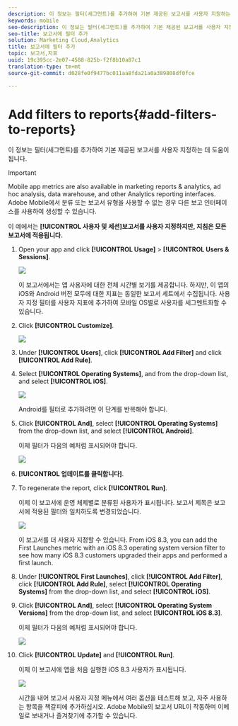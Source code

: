 ```yaml
---
description: 이 정보는 필터(세그먼트)를 추가하여 기본 제공된 보고서를 사용자 지정하는 데 도움이 됩니다.
keywords: mobile
seo-description: 이 정보는 필터(세그먼트)를 추가하여 기본 제공된 보고서를 사용자 지정하는 데 도움이 됩니다.
seo-title: 보고서에 필터 추가
solution: Marketing Cloud,Analytics
title: 보고서에 필터 추가
topic: 보고서,지표
uuid: 19c395cc-2e07-4588-825b-f2f8b10a87c1
translation-type: tm+mt
source-git-commit: d028fe0f9477bc011aa8fda21a0a389808df0fce

---
```



# Add filters to reports{#add-filters-to-reports}

이 정보는 필터(세그먼트)를 추가하여 기본 제공된 보고서를 사용자 지정하는 데 도움이 됩니다.

>[!IMPORTANT]
>
>Mobile app metrics are also available in marketing reports &amp; analytics, ad hoc analysis, data warehouse, and other Analytics reporting interfaces. Adobe Mobile에서 분류 또는 보고서 유형을 사용할 수 없는 경우 다른 보고 인터페이스를 사용하여 생성할 수 있습니다.

이 예에서는 **[!UICONTROL 사용자 및 세션]보고서를 사용자 지정하지만, 지침은 모든 보고서에 적용됩니다.**

1. Open your app and click **[!UICONTROL Usage]** &gt; **[!UICONTROL Users &amp; Sessions]**.

   ![](assets/customize1.png)

   이 보고서에서는 앱 사용자에 대한 전체 시간별 보기를 제공합니다. 하지만, 이 앱의 iOS와 Android 버전 모두에 대한 지표는 동일한 보고서 세트에서 수집됩니다. 사용자 지정 필터를 사용자 지표에 추가하여 모바일 OS별로 사용자를 세그멘트화할 수 있습니다.

1. Click **[!UICONTROL Customize]**.

   ![](assets/customize2.png)

1. Under **[!UICONTROL Users]**, click **[!UICONTROL Add Filter]** and click **[!UICONTROL Add Rule]**.

1. Select **[!UICONTROL Operating Systems]**, and from the drop-down list, and select **[!UICONTROL iOS]**.

   ![](assets/customize3.png)

   Android를 필터로 추가하려면 이 단계를 반복해야 합니다.

1. Click **[!UICONTROL And]**, select **[!UICONTROL Operating Systems]** from the drop-down list, and select **[!UICONTROL Android]**.

   이제 필터가 다음의 예처럼 표시되어야 합니다.

   ![](assets/customize4.png)

1. **[!UICONTROL 업데이트를 클릭합니다]**.
1. To regenerate the report, click **[!UICONTROL Run]**.

   이제 이 보고서에 운영 체제별로 분류된 사용자가 표시됩니다. 보고서 제목은 보고서에 적용된 필터와 일치하도록 변경되었습니다.

   ![](assets/customize5.png)

   이 보고서를 더 사용자 지정할 수 있습니다. From iOS 8.3, you can add the First Launches metric with an iOS 8.3 operating system version filter to see how many iOS 8.3 customers upgraded their apps and performed a first launch.
1. Under **[!UICONTROL First Launches]**, click **[!UICONTROL Add Filter]**, click **[!UICONTROL Add Rule]**, select **[!UICONTROL Operating Systems]** from the drop-down list, and select **[!UICONTROL iOS]**.
1. Click **[!UICONTROL And]**, select **[!UICONTROL Operating System Versions]** from the drop-down list, and select **[!UICONTROL iOS 8.3]**.

   이제 필터가 다음의 예처럼 표시되어야 합니다.

   ![](assets/customize6.png)

1. Click **[!UICONTROL Update]** and **[!UICONTROL Run]**.

   이제 이 보고서에 앱을 처음 실행한 iOS 8.3 사용자가 표시됩니다.

   ![](assets/customize7.png)

   시간을 내어 보고서 사용자 지정 메뉴에서 여러 옵션을 테스트해 보고, 자주 사용하는 항목을 책갈피에 추가하십시오. Adobe Mobile의 보고서 URL이 작동하며 이메일로 보내거나 즐겨찾기에 추가할 수 있습니다.
